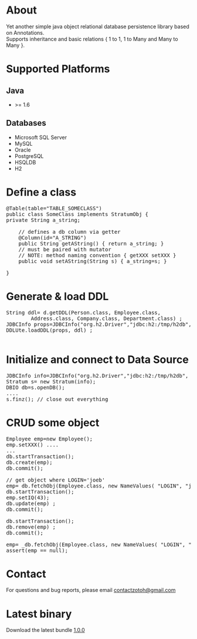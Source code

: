 # About
Yet another simple java object relational database persistence library based on Annotations.</br>Supports inheritance and basic relations { 1 to 1, 1 to Many and Many to Many }.

# Supported Platforms

## Java
* &gt;= 1.6

## Databases
* Microsoft SQL Server
* MySQL
* Oracle
* PostgreSQL
* HSQLDB
* H2

# Define a class
<pre>
@Table(table="TABLE_SOMECLASS")
public class SomeClass implements StratumObj {
private String a_string;

    // defines a db column via getter
    @Column(id="A_STRING")
    public String getAString() { return a_string; }
    // must be paired with mutator
    // NOTE: method naming convention { getXXX setXXX }
    public void setAString(String s) { a_string=s; }

}
</pre>

# Generate & load DDL
<pre>
String ddl= d.getDDL(Person.class, Employee.class, 
        Address.class, Company.class, Department.class) ;
JDBCInfo props=JDBCInfo("org.h2.Driver","jdbc:h2:/tmp/h2db", "sa", "secret");
DDLUte.loadDDL(props, ddl) ;

</pre>

# Initialize and connect to Data Source
<pre>
JDBCInfo info=JDBCInfo("org.h2.Driver","jdbc:h2:/tmp/h2db", "sa", "secret");
Stratum s= new Stratum(info);
DBIO db=s.openDB();
....
s.finz(); // close out everything
</pre>

# CRUD some object
<pre>
Employee emp=new Employee();
emp.setXXX() ....
...
db.startTransaction();
db.create(emp);
db.commit();

// get object where LOGIN='joeb'
emp= db.fetchObj(Employee.class, new NameValues( "LOGIN", "joeb"));
db.startTransaction();
emp.setIQ(43);
db.update(emp) ;
db.commit();

db.startTransaction();
db.remove(emp) ;
db.commit();

emp= _db.fetchObj(Employee.class, new NameValues( "LOGIN", "joeb"));
assert(emp == null);
</pre>



# Contact
For questions and bug reports, please email [contactzotoh@gmail.com](mailto:contactzotoh@gmail.com)



# Latest binary
Download the latest bundle [1.0.0](http://www.zotoh.com/packages/stratum/stable/1.0.0/stratum-1.0.0.zip)



